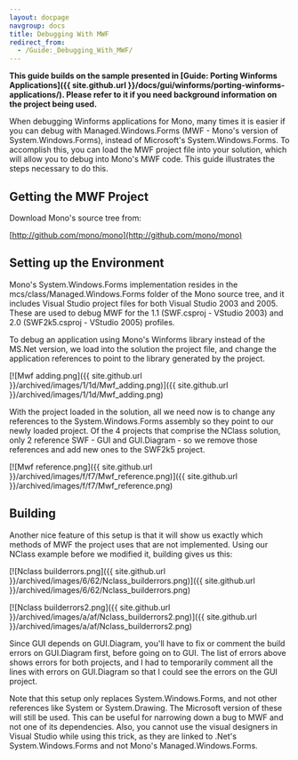 ```yaml
---
layout: docpage
navgroup: docs
title: Debugging With MWF
redirect_from:
  - /Guide:_Debugging_With_MWF/
---
```


**This guide builds on the sample presented in [Guide: Porting Winforms Applications]({{ site.github.url }}/docs/gui/winforms/porting-winforms-applications/). Please refer to it if you need background information on the project being used.**

When debugging Winforms applications for Mono, many times it is easier if you can debug with Managed.Windows.Forms (MWF - Mono's version of System.Windows.Forms), instead of Microsoft's System.Windows.Forms. To accomplish this, you can load the MWF project file into your solution, which will allow you to debug into Mono's MWF code. This guide illustrates the steps necessary to do this.

Getting the MWF Project
-----------------------

Download Mono's source tree from:

[http://github.com/mono/mono](http://github.com/mono/mono)

Setting up the Environment
--------------------------

Mono's System.Windows.Forms implementation resides in the mcs/class/Managed.Windows.Forms folder of the Mono source tree, and it includes Visual Studio project files for both Visual Studio 2003 and 2005. These are used to debug MWF for the 1.1 (SWF.csproj - VStudio 2003) and 2.0 (SWF2k5.csproj - VStudio 2005) profiles.

To debug an application using Mono's Winforms library instead of the MS.Net version, we load into the solution the project file, and change the application references to point to the library generated by the project.

[![Mwf adding.png]({{ site.github.url }}/archived/images/1/1d/Mwf_adding.png)]({{ site.github.url }}/archived/images/1/1d/Mwf_adding.png)

With the project loaded in the solution, all we need now is to change any references to the System.Windows.Forms assembly so they point to our newly loaded project. Of the 4 projects that comprise the NClass solution, only 2 reference SWF - GUI and GUI.Diagram - so we remove those references and add new ones to the SWF2k5 project.

[![Mwf reference.png]({{ site.github.url }}/archived/images/f/f7/Mwf_reference.png)]({{ site.github.url }}/archived/images/f/f7/Mwf_reference.png)

Building
--------

Another nice feature of this setup is that it will show us exactly which methods of MWF the project uses that are not implemented. Using our NClass example before we modified it, building gives us this:

[![Nclass builderrors.png]({{ site.github.url }}/archived/images/6/62/Nclass_builderrors.png)]({{ site.github.url }}/archived/images/6/62/Nclass_builderrors.png)

[![Nclass builderrors2.png]({{ site.github.url }}/archived/images/a/af/Nclass_builderrors2.png)]({{ site.github.url }}/archived/images/a/af/Nclass_builderrors2.png)

Since GUI depends on GUI.Diagram, you'll have to fix or comment the build errors on GUI.Diagram first, before going on to GUI. The list of errors above shows errors for both projects, and I had to temporarily comment all the lines with errors on GUI.Diagram so that I could see the errors on the GUI project.

Note that this setup only replaces System.Windows.Forms, and not other references like System or System.Drawing. The Microsoft version of these will still be used. This can be useful for narrowing down a bug to MWF and not one of its dependencies. Also, you cannot use the visual designers in Visual Studio while using this trick, as they are linked to .Net's System.Windows.Forms and not Mono's Managed.Windows.Forms.

